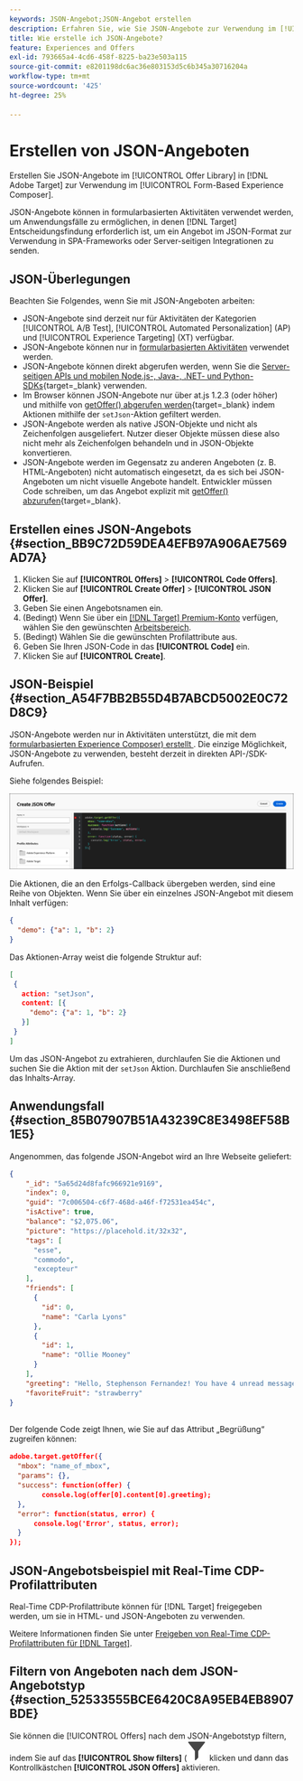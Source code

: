 ```yaml
---
keywords: JSON-Angebot;JSON-Angebot erstellen
description: Erfahren Sie, wie Sie JSON-Angebote zur Verwendung im [!UICONTROL Form-Based Experience Composer] erstellen.
title: Wie erstelle ich JSON-Angebote?
feature: Experiences and Offers
exl-id: 793665a4-4cd6-458f-8225-ba23e503a115
source-git-commit: e8201198dc6ac36e803153d5c6b345a30716204a
workflow-type: tm+mt
source-wordcount: '425'
ht-degree: 25%

---
```


# Erstellen von JSON-Angeboten

Erstellen Sie JSON-Angebote im [!UICONTROL Offer Library] in [!DNL Adobe Target] zur Verwendung im [!UICONTROL Form-Based Experience Composer].

JSON-Angebote können in formularbasierten Aktivitäten verwendet werden, um Anwendungsfälle zu ermöglichen, in denen [!DNL Target] Entscheidungsfindung erforderlich ist, um ein Angebot im JSON-Format zur Verwendung in SPA-Frameworks oder Server-seitigen Integrationen zu senden.

## JSON-Überlegungen

Beachten Sie Folgendes, wenn Sie mit JSON-Angeboten arbeiten:

* JSON-Angebote sind derzeit nur für Aktivitäten der Kategorien [!UICONTROL A/B Test], [!UICONTROL Automated Personalization] (AP) und [!UICONTROL Experience Targeting] (XT) verfügbar.
* JSON-Angebote können nur in [formularbasierten Aktivitäten](/help/main/c-experiences/form-experience-composer.md) verwendet werden.
* JSON-Angebote können direkt abgerufen werden, wenn Sie die [Server-seitigen APIs und mobilen Node.js-, Java-, .NET- und Python-SDKs](https://experienceleague.adobe.com/de/docs/target-dev/developer/server-side/server-side-overview){target=_blank} verwenden.
* Im Browser können JSON-Angebote nur über at.js 1.2.3 (oder höher) und mithilfe von [getOffer() abgerufen werden](https://experienceleague.adobe.com/de/docs/target-dev/developer/client-side/at-js-implementation/functions-overview/adobe-target-getoffer){target=_blank} indem Aktionen mithilfe der `setJson`-Aktion gefiltert werden.
* JSON-Angebote werden als native JSON-Objekte und nicht als Zeichenfolgen ausgeliefert. Nutzer dieser Objekte müssen diese also nicht mehr als Zeichenfolgen behandeln und in JSON-Objekte konvertieren.
* JSON-Angebote werden im Gegensatz zu anderen Angeboten (z. B. HTML-Angeboten) nicht automatisch eingesetzt, da es sich bei JSON-Angeboten um nicht visuelle Angebote handelt. Entwickler müssen Code schreiben, um das Angebot explizit mit [getOffer() abzurufen](https://experienceleague.adobe.com/de/docs/target-dev/developer/client-side/at-js-implementation/functions-overview/adobe-target-getoffer){target=_blank}.

## Erstellen eines JSON-Angebots {#section_BB9C72D59DEA4EFB97A906AE7569AD7A}

1. Klicken Sie auf **[!UICONTROL Offers]** > **[!UICONTROL Code Offers]**.
1. Klicken Sie auf **[!UICONTROL Create Offer]** > **[!UICONTROL JSON Offer]**.
1. Geben Sie einen Angebotsnamen ein.
1. (Bedingt) Wenn Sie über ein [[!DNL Target] Premium-Konto](/help/main/c-intro/intro.md#premium) verfügen, wählen Sie den gewünschten [Arbeitsbereich](/help/main/administrating-target/c-user-management/property-channel/property-channel.md#workspace).
1. (Bedingt) Wählen Sie die gewünschten Profilattribute aus.
1. Geben Sie Ihren JSON-Code in das **[!UICONTROL Code]** ein.
1. Klicken Sie auf **[!UICONTROL Create]**.

## JSON-Beispiel {#section_A54F7BB2B55D4B7ABCD5002E0C72D8C9}

JSON-Angebote werden nur in Aktivitäten unterstützt, die mit dem [formularbasierten Experience Composer) erstellt ](/help/main/c-experiences/form-experience-composer.md). Die einzige Möglichkeit, JSON-Angebote zu verwenden, besteht derzeit in direkten API-/SDK-Aufrufen.

Siehe folgendes Beispiel:

![Dialogfeld „JSON-Angebot erstellen“](/help/main/c-experiences/c-manage-content/assets/json-example.png)

Die Aktionen, die an den Erfolgs-Callback übergeben werden, sind eine Reihe von Objekten. Wenn Sie über ein einzelnes JSON-Angebot mit diesem Inhalt verfügen:

```json
{ 
  "demo": {"a": 1, "b": 2} 
}
```

Das Aktionen-Array weist die folgende Struktur auf:

```json
[ 
 { 
   action: "setJson", 
   content: [{ 
     "demo": {"a": 1, "b": 2} 
   }] 
 }  
]
```

Um das JSON-Angebot zu extrahieren, durchlaufen Sie die Aktionen und suchen Sie die Aktion mit der `setJson` Aktion. Durchlaufen Sie anschließend das Inhalts-Array.

## Anwendungsfall {#section_85B07907B51A43239C8E3498EF58B1E5}

Angenommen, das folgende JSON-Angebot wird an Ihre Webseite geliefert:

```json
{ 
    "_id": "5a65d24d8fafc966921e9169", 
    "index": 0, 
    "guid": "7c006504-c6f7-468d-a46f-f72531ea454c", 
    "isActive": true, 
    "balance": "$2,075.06", 
    "picture": "https://placehold.it/32x32", 
    "tags": [ 
      "esse", 
      "commodo", 
      "excepteur"
    ], 
    "friends": [ 
      { 
        "id": 0, 
        "name": "Carla Lyons" 
      }, 
      { 
        "id": 1, 
        "name": "Ollie Mooney" 
      } 
    ], 
    "greeting": "Hello, Stephenson Fernandez! You have 4 unread messages.", 
    "favoriteFruit": "strawberry" 
} 
  
```

Der folgende Code zeigt Ihnen, wie Sie auf das Attribut „Begrüßung“ zugreifen können:

```json
adobe.target.getOffer({   
  "mbox": "name_of_mbox", 
  "params": {}, 
  "success": function(offer) {           
        console.log(offer[0].content[0].greeting); 
  },   
  "error": function(status, error) {           
      console.log('Error', status, error); 
  } 
});
```

## JSON-Angebotsbeispiel mit Real-Time CDP-Profilattributen

Real-Time CDP-Profilattribute können für [!DNL Target] freigegeben werden, um sie in HTML- und JSON-Angeboten zu verwenden.

Weitere Informationen finden Sie unter [Freigeben von Real-Time CDP-Profilattributen für [!DNL Target]](/help/main/c-integrating-target-with-mac/integrating-with-rtcdp.md#rtcdp-profile-attributes).

## Filtern von Angeboten nach dem JSON-Angebotstyp {#section_52533555BCE6420C8A95EB4EB8907BDE}

Sie können die [!UICONTROL Offers] nach dem JSON-Angebotstyp filtern, indem Sie auf das **[!UICONTROL Show filters]** (![Symbol „Filter anzeigen“](/help/main/assets/icons/Filter.svg) klicken und dann das Kontrollkästchen **[!UICONTROL JSON Offers]** aktivieren.
